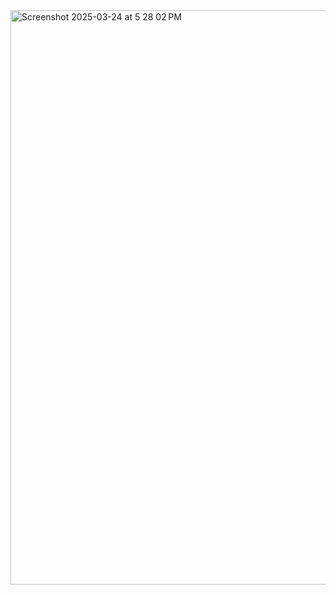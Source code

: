 <img width="919" alt="Screenshot 2025-03-24 at 5 28 02 PM" src="https://github.com/user-attachments/assets/ce744797-a6a9-4556-8ddb-f8d2869ec667" />
